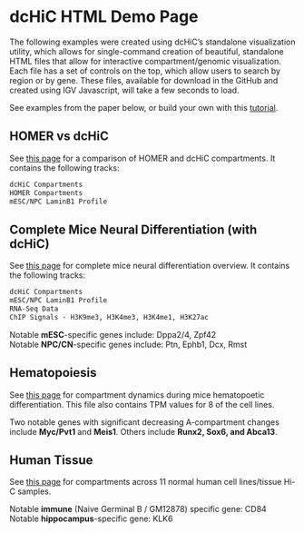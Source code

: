 # dcHiC HTML Demo Page

The following examples were created using dcHiC’s standalone visualization utility, which allows for single-command creation of beautiful, standalone HTML files that allow for interactive compartment/genomic visualization. Each file has a set of controls on the top, which allow users to search by region or by gene. These files, available for download in the GitHub and created using IGV Javascript, will take a few seconds to load.

See examples from the paper below, or build your own with this [tutorial](https://github.com/ay-lab/dcHiC/wiki/Mice-Neural-Differentiation-Tutorial).

## HOMER vs dcHiC

See [this page](https://ay-lab.github.io/dcHiC/html/dchic_homer.html) for a comparison of HOMER and dcHiC compartments. It contains the following tracks:  
```markdown
dcHiC Compartments
HOMER Compartments
mESC/NPC LaminB1 Profile
```

## Complete Mice Neural Differentiation (with dcHiC)

See [this page](https://ay-lab.github.io/dcHiC/html/multiWayMiceComplete.html) for complete mice neural differentiation overview. It contains the following tracks: 
```markdown
dcHiC Compartments
mESC/NPC LaminB1 Profile
RNA-Seq Data
ChIP Signals - H3K9me3, H3K4me3, H3K4me1, H3K27ac
```

Notable **mESC**-specific genes include: Dppa2/4, Zpf42   
Notable **NPC/CN**-specific genes include: Ptn, Ephb1, Dcx, Rmst   

## Hematopoiesis 

See [this page](https://ay-lab.github.io/dcHiC/html/hematopoiesis.html) for compartment dynamics during mice hematopoetic differentiation. This file also contains TPM values for 8 of the cell lines. 

Two notable genes with significant decreasing A-compartment changes include **Myc/Pvt1** and **Meis1**. Others include **Runx2, Sox6, and Abca13**.

## Human Tissue 

See [this page](https://ay-lab.github.io/dcHiC/html/NormalCellLines.html) for compartments across 11 normal human cell lines/tissue Hi-C samples. 

Notable **immune** (Naive Germinal B / GM12878) specific gene: CD84 
Notable **hippocampus**-specific gene: KLK6
